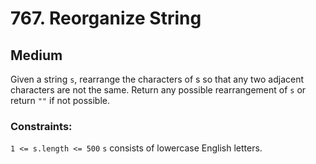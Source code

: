# 767. Reorganize String

## Medium

Given a string `s`, rearrange the characters of s so that any two adjacent characters are not the same.
Return any possible rearrangement of `s` or return `""` if not possible.

### Constraints:

`1 <= s.length <= 500`
`s` consists of lowercase English letters.
